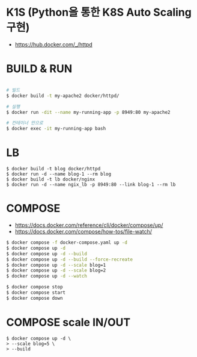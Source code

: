 # K1S (Python을 통한 K8S Auto Scaling 구현)
- https://hub.docker.com/_/httpd

# BUILD & RUN
```bash

# 빌드
$ docker build -t my-apache2 docker/httpd/

# 실행
$ docker run -dit --name my-running-app -p 8949:80 my-apache2

# 컨테이너 안으로
$ docker exec -it my-running-app bash
```

# LB
```
$ docker build -t blog docker/httpd
$ docker run -d --name blog-1 --rm blog
$ docker build -t lb docker/nginx
$ docker run -d --name ngix_lb -p 8949:80 --link blog-1 --rm lb
```

# COMPOSE
- https://docs.docker.com/reference/cli/docker/compose/up/
- https://docs.docker.com/compose/how-tos/file-watch/
```bash
$ docker compose -f docker-compose.yaml up -d 
$ docker compose up -d 
$ docker compose up -d --build
$ docker compose up -d --build --force-recreate
$ docker compose up -d --scale blog=1
$ docker compose up -d --scale blog=2
$ docker compose up -d --watch

$ docker compose stop
$ docker compose start
$ docker compose down
```

# COMPOSE scale IN/OUT
```
$ docker compose up -d \
> --scale blog=5 \
> --build
```
